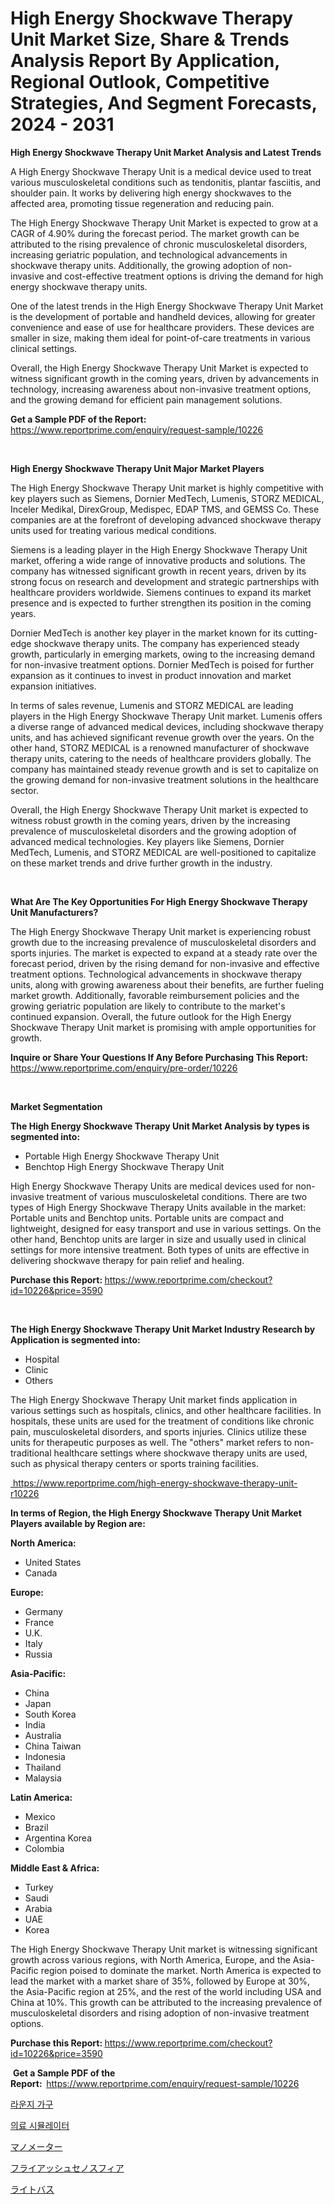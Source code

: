 <p><h1>High Energy Shockwave Therapy Unit Market Size, Share & Trends Analysis Report By Application, Regional Outlook, Competitive Strategies, And Segment Forecasts, 2024 - 2031</h1></p><p><strong>High Energy Shockwave Therapy Unit Market Analysis and Latest Trends</strong></p>
<p><p>A High Energy Shockwave Therapy Unit is a medical device used to treat various musculoskeletal conditions such as tendonitis, plantar fasciitis, and shoulder pain. It works by delivering high energy shockwaves to the affected area, promoting tissue regeneration and reducing pain.</p><p>The High Energy Shockwave Therapy Unit Market is expected to grow at a CAGR of 4.90% during the forecast period. The market growth can be attributed to the rising prevalence of chronic musculoskeletal disorders, increasing geriatric population, and technological advancements in shockwave therapy units. Additionally, the growing adoption of non-invasive and cost-effective treatment options is driving the demand for high energy shockwave therapy units.</p><p>One of the latest trends in the High Energy Shockwave Therapy Unit Market is the development of portable and handheld devices, allowing for greater convenience and ease of use for healthcare providers. These devices are smaller in size, making them ideal for point-of-care treatments in various clinical settings.</p><p>Overall, the High Energy Shockwave Therapy Unit Market is expected to witness significant growth in the coming years, driven by advancements in technology, increasing awareness about non-invasive treatment options, and the growing demand for efficient pain management solutions.</p></p>
<p><strong>Get a Sample PDF of the Report:&nbsp;</strong> <a href="https://www.reportprime.com/enquiry/request-sample/10226">https://www.reportprime.com/enquiry/request-sample/10226</a></p>
<p>&nbsp;</p>
<p><strong>High Energy Shockwave Therapy Unit Major Market Players</strong></p>
<p><p>The High Energy Shockwave Therapy Unit market is highly competitive with key players such as Siemens, Dornier MedTech, Lumenis, STORZ MEDICAL, Inceler Medikal, DirexGroup, Medispec, EDAP TMS, and GEMSS Co. These companies are at the forefront of developing advanced shockwave therapy units used for treating various medical conditions.</p><p>Siemens is a leading player in the High Energy Shockwave Therapy Unit market, offering a wide range of innovative products and solutions. The company has witnessed significant growth in recent years, driven by its strong focus on research and development and strategic partnerships with healthcare providers worldwide. Siemens continues to expand its market presence and is expected to further strengthen its position in the coming years.</p><p>Dornier MedTech is another key player in the market known for its cutting-edge shockwave therapy units. The company has experienced steady growth, particularly in emerging markets, owing to the increasing demand for non-invasive treatment options. Dornier MedTech is poised for further expansion as it continues to invest in product innovation and market expansion initiatives.</p><p>In terms of sales revenue, Lumenis and STORZ MEDICAL are leading players in the High Energy Shockwave Therapy Unit market. Lumenis offers a diverse range of advanced medical devices, including shockwave therapy units, and has achieved significant revenue growth over the years. On the other hand, STORZ MEDICAL is a renowned manufacturer of shockwave therapy units, catering to the needs of healthcare providers globally. The company has maintained steady revenue growth and is set to capitalize on the growing demand for non-invasive treatment solutions in the healthcare sector.</p><p>Overall, the High Energy Shockwave Therapy Unit market is expected to witness robust growth in the coming years, driven by the increasing prevalence of musculoskeletal disorders and the growing adoption of advanced medical technologies. Key players like Siemens, Dornier MedTech, Lumenis, and STORZ MEDICAL are well-positioned to capitalize on these market trends and drive further growth in the industry.</p></p>
<p>&nbsp;</p>
<p><strong>What Are The Key Opportunities For High Energy Shockwave Therapy Unit Manufacturers?</strong></p>
<p><p>The High Energy Shockwave Therapy Unit market is experiencing robust growth due to the increasing prevalence of musculoskeletal disorders and sports injuries. The market is expected to expand at a steady rate over the forecast period, driven by the rising demand for non-invasive and effective treatment options. Technological advancements in shockwave therapy units, along with growing awareness about their benefits, are further fueling market growth. Additionally, favorable reimbursement policies and the growing geriatric population are likely to contribute to the market's continued expansion. Overall, the future outlook for the High Energy Shockwave Therapy Unit market is promising with ample opportunities for growth.</p></p>
<p><strong>Inquire or Share Your Questions If Any Before Purchasing This Report:</strong> <a href="https://www.reportprime.com/enquiry/pre-order/10226">https://www.reportprime.com/enquiry/pre-order/10226</a></p>
<p>&nbsp;</p>
<p><strong>Market Segmentation</strong></p>
<p><strong>The High Energy Shockwave Therapy Unit Market Analysis by types is segmented into:</strong></p>
<p><ul><li>Portable High Energy Shockwave Therapy Unit</li><li>Benchtop High Energy Shockwave Therapy Unit</li></ul></p>
<p><p>High Energy Shockwave Therapy Units are medical devices used for non-invasive treatment of various musculoskeletal conditions. There are two types of High Energy Shockwave Therapy Units available in the market: Portable units and Benchtop units. Portable units are compact and lightweight, designed for easy transport and use in various settings. On the other hand, Benchtop units are larger in size and usually used in clinical settings for more intensive treatment. Both types of units are effective in delivering shockwave therapy for pain relief and healing.</p></p>
<p><strong>Purchase this Report:&nbsp;</strong><a href="https://www.reportprime.com/checkout?id=10226&price=3590">https://www.reportprime.com/checkout?id=10226&price=3590</a></p>
<p>&nbsp;</p>
<p><strong>The High Energy Shockwave Therapy Unit Market Industry Research by Application is segmented into:</strong></p>
<p><ul><li>Hospital</li><li>Clinic</li><li>Others</li></ul></p>
<p><p>The High Energy Shockwave Therapy Unit market finds application in various settings such as hospitals, clinics, and other healthcare facilities. In hospitals, these units are used for the treatment of conditions like chronic pain, musculoskeletal disorders, and sports injuries. Clinics utilize these units for therapeutic purposes as well. The "others" market refers to non-traditional healthcare settings where shockwave therapy units are used, such as physical therapy centers or sports training facilities.</p></p>
<p><a href="https://www.reportprime.com/high-energy-shockwave-therapy-unit-r10226">&nbsp;https://www.reportprime.com/high-energy-shockwave-therapy-unit-r10226</a></p>
<p><strong>In terms of Region, the High Energy Shockwave Therapy Unit Market Players available by Region are:</strong></p>
<p>
    <p> <strong> North America: </strong>
        <ul>
            <li>United States</li>
            <li>Canada</li>
        </ul>
        </p> 
    <p> <strong> Europe: </strong>
        <ul>
            <li>Germany</li>
            <li>France</li>
            <li>U.K.</li>
            <li>Italy</li>
            <li>Russia</li>
        </ul>
        </p> 
    <p> <strong> Asia-Pacific: </strong>
        <ul>
            <li>China</li>
            <li>Japan</li>
            <li>South Korea</li>
            <li>India</li>
            <li>Australia</li>
            <li>China Taiwan</li>
            <li>Indonesia</li>
            <li>Thailand</li>
            <li>Malaysia</li>
        </ul>
        </p> 
    <p> <strong> Latin America: </strong>
        <ul>
            <li>Mexico</li>
            <li>Brazil</li>
            <li>Argentina Korea</li>
            <li>Colombia</li>
        </ul>
        </p> 
    <p> <strong> Middle East & Africa: </strong>
        <ul>
            <li>Turkey</li>
            <li>Saudi</li>
            <li>Arabia</li>
            <li>UAE</li>
            <li>Korea</li>
        </ul>
    </p>
    </p>
<p><p>The High Energy Shockwave Therapy Unit market is witnessing significant growth across various regions, with North America, Europe, and the Asia-Pacific region poised to dominate the market. North America is expected to lead the market with a market share of 35%, followed by Europe at 30%, the Asia-Pacific region at 25%, and the rest of the world including USA and China at 10%. This growth can be attributed to the increasing prevalence of musculoskeletal disorders and rising adoption of non-invasive treatment options.</p></p>
<p><strong>Purchase this Report: </strong><a href="https://www.reportprime.com/checkout?id=10226&price=3590">https://www.reportprime.com/checkout?id=10226&price=3590</a></p>
<p>&nbsp;<strong>Get a Sample PDF of the Report:&nbsp;&nbsp;</strong><a href="https://www.reportprime.com/enquiry/request-sample/10226">https://www.reportprime.com/enquiry/request-sample/10226</a></p>
<p><strong></strong></p>
<p><p><a href="https://github.com/vsoq0zknh59/Market-Research-Report-List-1/blob/main/244333721747.md">라운지 가구</a></p><p><a href="https://medium.com/@constantinvon/%EC%9D%98%EB%A3%8C-%EC%8B%9C%EB%AE%AC%EB%A0%88%EC%9D%B4%ED%84%B0-%EC%8B%9C%EC%9E%A5-%ED%86%B5%EC%B0%B0-%EC%8B%9C%EC%9E%A5-%EB%8F%99%ED%96%A5-%EC%84%B1%EC%9E%A5-2024%EB%85%84%EB%B6%80%ED%84%B0-2031%EB%85%84%EA%B9%8C%EC%A7%80-%EC%98%88%EC%83%81%EB%90%9C-%ED%96%A5%ED%9B%84-%EC%A0%84%EB%A7%9D-b8bc2b8ea210">의료 시뮬레이터</a></p><p><a href="https://github.com/MosesSpinka1914/Market-Research-Report-List-1/blob/main/607924023945.md">マノメーター</a></p><p><a href="https://medium.com/@leeweir2009/%E3%83%95%E3%83%A9%E3%82%A4%E3%82%A2%E3%83%83%E3%82%B7%E3%83%A5%E3%82%B7%E3%83%BC%E3%83%8E%E3%82%B9%E3%83%95%E3%82%A3%E3%82%A2%E5%B8%82%E5%A0%B4%E3%81%AE%E5%88%86%E6%9E%90%E3%81%A82024%E5%B9%B4%E3%81%8B%E3%82%892031%E5%B9%B4%E3%81%BE%E3%81%A7%E3%81%AE%E3%82%B5%E3%82%A4%E3%82%BA%E4%BA%88%E6%B8%AC-0ff018f2a9ef">フライアッシュセノスフィア</a></p><p><a href="https://medium.com/@akio198300/%E3%83%A9%E3%82%A4%E3%83%88%E3%83%90%E3%82%B9%E5%B8%82%E5%A0%B4%E5%88%86%E6%9E%90-%E3%81%9D%E3%81%AEcagr-%E5%B8%82%E5%A0%B4%E3%82%BB%E3%82%B0%E3%83%A1%E3%83%B3%E3%83%86%E3%83%BC%E3%82%B7%E3%83%A7%E3%83%B3-%E3%81%9D%E3%81%97%E3%81%A6%E3%82%B0%E3%83%AD%E3%83%BC%E3%83%90%E3%83%AB%E7%94%A3%E6%A5%AD%E6%A6%82%E8%A6%81-80cf63dcfd63">ライトバス</a></p></p>